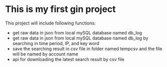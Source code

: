 # This is my first gin project
This project will include following functions:
- get raw data in json from local mySQL database named db_log
- get raw data in json from local mySQL database named db_log by searching in time period, IP, and key word
- save the searching result in csv file in folder named tempcsv and the file will be named by account name
- api for downloading the latest search result by csv file

